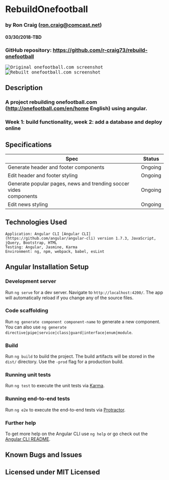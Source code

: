 # RebuildOnefootball

### by Ron Craig (ron.craig@comcast.net)
#### 03/30/2018-TBD

### GitHub repository: https://github.com/r-craig73/rebuild-onefootball

<kbd><img src="" alt="Original onefootball.com screenshot"></kbd>
<kbd><img src="" alt="Rebuilt onefootball.com screenshot"></kbd>

## Description
### A project rebuilding onefootball.com (http://onefootball.com/en/home English) using angular.
### Week 1: build functionality, week 2: add a database and deploy online

## Specifications

| Spec   | Status   |
|--------|:-------: |
| Generate header<app-head></app-head> and footer<app-footer></app-footer> components  | Ongoing |
| Edit header and footer styling | Ongoing |
| Generate popular pages, news and trending soccer vides<main></main> components  | Ongoing |
| Edit news styling | Ongoing |


## Technologies Used
```
Application: Angular CLI [Angular CLI] (https://github.com/angular/angular-cli) version 1.7.3, JavaScript, jQuery, Bootstrap, HTML
Testing: Angular, Jasmine, Karma
Environment: ng, npm, webpack, babel, esLint
```

## Angular Installation Setup

### Development server

Run `ng serve` for a dev server. Navigate to `http://localhost:4200/`. The app will automatically reload if you change any of the source files.

### Code scaffolding

Run `ng generate component component-name` to generate a new component. You can also use `ng generate directive|pipe|service|class|guard|interface|enum|module`.

### Build

Run `ng build` to build the project. The build artifacts will be stored in the `dist/` directory. Use the `-prod` flag for a production build.

### Running unit tests

Run `ng test` to execute the unit tests via [Karma](https://karma-runner.github.io).

### Running end-to-end tests

Run `ng e2e` to execute the end-to-end tests via [Protractor](http://www.protractortest.org/).

### Further help

To get more help on the Angular CLI use `ng help` or go check out the [Angular CLI README](https://github.com/angular/angular-cli/blob/master/README.md).

## Known Bugs and Issues


## Licensed under MIT Licensed
###
